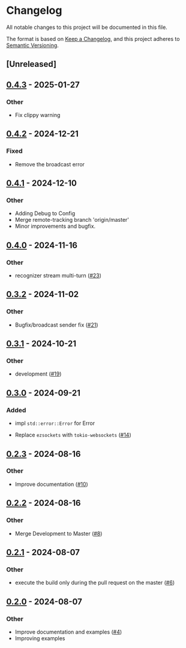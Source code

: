 # Changelog
All notable changes to this project will be documented in this file.

The format is based on [Keep a Changelog](https://keepachangelog.com/en/1.0.0/),
and this project adheres to [Semantic Versioning](https://semver.org/spec/v2.0.0.html).

## [Unreleased]

## [0.4.3](https://github.com/jBernavaPrah/azure-speech-sdk-rs/compare/v0.4.2...v0.4.3) - 2025-01-27

### Other

- Fix clippy warning

## [0.4.2](https://github.com/jBernavaPrah/azure-speech-sdk-rs/compare/v0.4.1...v0.4.2) - 2024-12-21

### Fixed

- Remove the broadcast error

## [0.4.1](https://github.com/jBernavaPrah/azure-speech-sdk-rs/compare/v0.4.0...v0.4.1) - 2024-12-10

### Other

- Adding Debug to Config
- Merge remote-tracking branch 'origin/master'
- Minor improvements and bugfix.

## [0.4.0](https://github.com/jBernavaPrah/azure-speech-sdk-rs/compare/v0.3.2...v0.4.0) - 2024-11-16

### Other

- recognizer stream multi-turn ([#23](https://github.com/jBernavaPrah/azure-speech-sdk-rs/pull/23))

## [0.3.2](https://github.com/jBernavaPrah/azure-speech-sdk-rs/compare/v0.3.1...v0.3.2) - 2024-11-02

### Other

- Bugfix/broadcast sender fix ([#21](https://github.com/jBernavaPrah/azure-speech-sdk-rs/pull/21))

## [0.3.1](https://github.com/jBernavaPrah/azure-speech-sdk-rs/compare/v0.3.0...v0.3.1) - 2024-10-21

### Other

- development ([#19](https://github.com/jBernavaPrah/azure-speech-sdk-rs/pull/19))

## [0.3.0](https://github.com/jBernavaPrah/azure-speech-sdk-rs/compare/v0.2.3...v0.3.0) - 2024-09-21

### Added

- impl `std::error::Error` for Error

- Replace `ezsockets` with `tokio-websockets` ([#14](https://github.com/jBernavaPrah/azure-speech-sdk-rs/pull/14))

## [0.2.3](https://github.com/jBernavaPrah/azure-speech-sdk-rs/compare/v0.2.2...v0.2.3) - 2024-08-16

### Other
- Improve documentation  ([#10](https://github.com/jBernavaPrah/azure-speech-sdk-rs/pull/10))

## [0.2.2](https://github.com/jBernavaPrah/azure-speech-sdk-rs/compare/v0.2.1...v0.2.2) - 2024-08-16

### Other
- Merge Development to Master ([#8](https://github.com/jBernavaPrah/azure-speech-sdk-rs/pull/8))

## [0.2.1](https://github.com/jBernavaPrah/azure-speech-sdk-rs/compare/v0.2.0...v0.2.1) - 2024-08-07

### Other
- execute the build only during the pull request on the master ([#6](https://github.com/jBernavaPrah/azure-speech-sdk-rs/pull/6))

## [0.2.0](https://github.com/jBernavaPrah/azure-speech-sdk-rs/compare/v0.1.0...v0.2.0) - 2024-08-07

### Other
- Improve documentation and examples ([#4](https://github.com/jBernavaPrah/azure-speech-sdk-rs/pull/4))
- Improving examples

